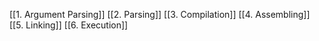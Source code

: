 [[1. Argument Parsing]]
[[2. Parsing]]
[[3. Compilation]]
[[4. Assembling]]
[[5. Linking]]
[[6. Execution]]
